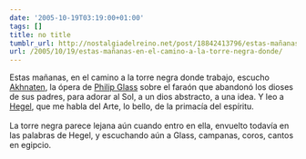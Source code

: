 ```yaml
---
date: '2005-10-19T03:19:00+01:00'
tags: []
title: no title
tumblr_url: http://nostalgiadelreino.net/post/18842413796/estas-mañanas-en-el-camino-a-la-torre-negra-donde
url: /2005/10/19/estas-mañanas-en-el-camino-a-la-torre-negra-donde/
---
```


<p>Estas mañanas, en el camino a la torre negra donde trabajo, escucho <a href="http://www.glasspages.org/akhnaten.html">Akhnaten</a>, la ópera de <a href="http://en.wikipedia.org/wiki/Philip_Glass">Philip Glass</a> sobre el faraón que abandonó los dioses de sus padres, para adorar al Sol, a un dios abstracto, a una idea. Y leo a <a href="http://en.wikipedia.org/wiki/Hegel">Hegel</a>, que me habla del Arte, lo bello, de la primacía del espíritu.<br/><br/>La torre negra parece lejana aún cuando entro en ella, envuelto todavía en las palabras de Hegel, y escuchando aún a Glass, campanas, coros, cantos en egipcio.</p><div class="blogger-post-footer"><img width="1" height="1" src="https://blogger.googleusercontent.com/tracker/1180118427259117074-1164534801514081074?l=nostalgiadelreino.blogspot.com" alt=""/></div>
